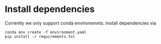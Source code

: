 # Install dependencies

Currently we only support conda environemnts. Install dependencies via

```
conda env create -f environment.yaml
pip install -r requirements.txt
```
